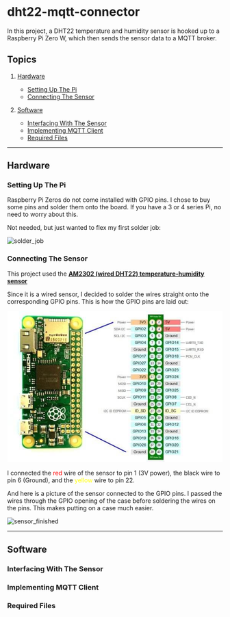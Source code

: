 # dht22-mqtt-connector

In this project, a DHT22 temperature and humidity sensor is hooked up to a Raspberry Pi Zero W, which then sends the sensor data to a MQTT broker.

## Topics
1. [Hardware](#hardware)
    - [Setting Up The Pi](#setting-up-the-pi)
    - [Connecting The Sensor](#connecting-the-sensor)

2. [Software](#software)
    - [Interfacing With The Sensor](#interfacing-with-the-sensor)
    - [Implementing MQTT Client](#implementing-mqtt-client)
    - [Required Files](#required-files)

***

## Hardware

### Setting Up The Pi

Raspberry Pi Zeros do not come installed with GPIO pins. I chose to buy some pins and solder them onto the board. If you have a 3 or 4 series Pi, no need to worry about this.

Not needed, but just wanted to flex my first solder job:

![solder_job](img/solder_job.png)

### Connecting The Sensor

This project used the __[AM2302 (wired DHT22) temperature-humidity sensor](https://www.adafruit.com/product/393)__

Since it is a wired sensor, I decided to solder the wires straight onto the corresponding GPIO pins. This is how the GPIO pins are laid out:

![gpio](img/gpio_layout.jpg)

I connected the <span style="color: red">red</span> wire of the sensor to pin 1 (3V power), the <span style="color: black, font-weight: bold">black</span> wire to pin 6 (Ground), and the <span style="color: yellow">yellow</span> wire to pin 22.


And here is a picture of the sensor connected to the GPIO pins. I passed the wires through the GPIO opening of the case before soldering the wires on the pins. This makes putting on a case much easier.

![sensor_finished](img/finished_hardware.png)

***

## Software

### Interfacing With The Sensor

### Implementing MQTT Client

### Required Files